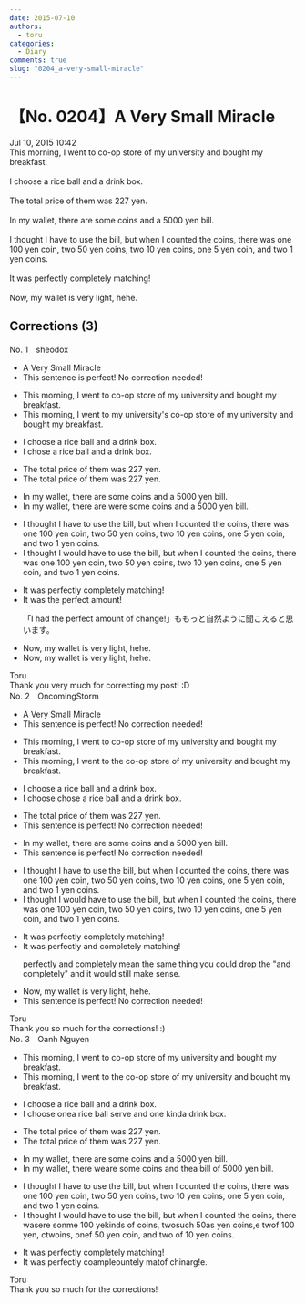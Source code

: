 ```yaml
---
date: 2015-07-10
authors:
  - toru
categories:
  - Diary
comments: true
slug: "0204_a-very-small-miracle"
---
```


# 【No. 0204】A Very Small Miracle
<div class="date">Jul 10, 2015 10:42</div>
<div id="post"><div id="body_show_ori">
This morning, I went to co-op store of my university and  bought my breakfast.<br/><br/>I choose a rice ball and a drink box.<br/><br/>The total price of them was 227 yen.<br/><br/>In my wallet, there are some coins and a 5000 yen bill.<br/><br/>I thought I have to use the bill, but when I counted the coins, there was one 100 yen coin, two 50 yen coins, two 10 yen coins, one 5 yen coin, and two 1 yen coins.<br/><br/>It was perfectly completely matching!<br/><br/>Now, my wallet is very light, hehe.
</div></div>

<!-- more -->


## Corrections (3)
<div id="block"><div class="first_name"> No. 1　<span class="just_name">sheodox</span></div><div id="block2">
<ul class="correction_field">
<li class="incorrect">A Very Small Miracle</li>
<li class="corrected perfect">This sentence is perfect! No correction needed!</li>
</ul>
<ul class="correction_field">
<li class="incorrect">This morning, I went to co-op store of my university and  bought my breakfast.</li>
<li class="corrected correct">
This morning<span class="f_red"><span class="sline">,</span></span> I went to <span class="f_blue">my university's </span>co-op store <span class="f_red"><span class="sline">of my university</span></span> and bought my breakfast.
</li>
</ul>
<ul class="correction_field">
<li class="incorrect">I choose a rice ball and a drink box.</li>
<li class="corrected correct">
I <span class="f_blue">chose</span> a rice ball and a drink box.
</li>
</ul>
<ul class="correction_field">
<li class="incorrect">The total price of them was 227 yen.</li>
<li class="corrected correct">
The total price <span class="f_red"><span class="sline">of them</span></span> was 227 yen.
</li>
</ul>
<ul class="correction_field">
<li class="incorrect">In my wallet, there are some coins and a 5000 yen bill.</li>
<li class="corrected correct">
In my wallet<span class="sline"><span class="f_red">, there are</span></span> <span class="f_blue">were</span> some coins and a 5000 yen bill.
</li>
</ul>
<ul class="correction_field">
<li class="incorrect">I thought I have to use the bill, but when I counted the coins, there was one 100 yen coin, two 50 yen coins, two 10 yen coins, one 5 yen coin, and two 1 yen coins.</li>
<li class="corrected correct">
I thought I <span class="f_blue">would</span> have to use the bill, but when I counted the coins, there was one 100 yen coin, two 50 yen coins, two 10 yen coins, one 5 yen coin, and two 1 yen coins.
</li>
</ul>
<ul class="correction_field">
<li class="incorrect">It was perfectly completely matching!</li>
<li class="corrected correct">
It was <span class="f_blue">the</span> <span class="f_blue">perfect</span> <span class="f_blue">amount</span>!
<p class="correction_comment">「I had the perfect amount of change!」ももっと自然ように聞こえると思います。</p>
</li>
</ul>
<ul class="correction_field">
<li class="incorrect">Now, my wallet is very light, hehe.</li>
<li class="corrected correct">
Now<span class="f_red"><span class="sline">,</span></span> my wallet is very light, hehe.
</li>
</ul>
</div><div class="name"><span class="just_name">Toru</span><br>
Thank you very much for correcting my post! :D
</div>
</div>
<div id="block"><div class="first_name"> No. 2　<span class="just_name">OncomingStorm</span></div><div id="block2">
<ul class="correction_field">
<li class="incorrect">A Very Small Miracle</li>
<li class="corrected perfect">This sentence is perfect! No correction needed!</li>
</ul>
<ul class="correction_field">
<li class="incorrect">This morning, I went to co-op store of my university and  bought my breakfast.</li>
<li class="corrected correct">
This morning, I went to <span class="f_blue">the</span> co-op store of my university and bought my breakfast.
</li>
</ul>
<ul class="correction_field">
<li class="incorrect">I choose a rice ball and a drink box.</li>
<li class="corrected correct">
I <span class="sline">choose</span> chose a rice ball and a drink box.
</li>
</ul>
<ul class="correction_field">
<li class="incorrect">The total price of them was 227 yen.</li>
<li class="corrected perfect">This sentence is perfect! No correction needed!</li>
</ul>
<ul class="correction_field">
<li class="incorrect">In my wallet, there are some coins and a 5000 yen bill.</li>
<li class="corrected perfect">This sentence is perfect! No correction needed!</li>
</ul>
<ul class="correction_field">
<li class="incorrect">I thought I have to use the bill, but when I counted the coins, there was one 100 yen coin, two 50 yen coins, two 10 yen coins, one 5 yen coin, and two 1 yen coins.</li>
<li class="corrected correct">
I thought I <span class="f_blue">would</span> have to use the bill, but when I counted the coins, there was one 100 yen coin, two 50 yen coins, two 10 yen coins, one 5 yen coin, and two 1 yen coins.
</li>
</ul>
<ul class="correction_field">
<li class="incorrect">It was perfectly completely matching!</li>
<li class="corrected correct">
It was perfectly <span class="f_blue">and</span> completely matching!
<p class="correction_comment">perfectly and completely mean the same thing you could drop the "and completely" and it would still make sense.</p>
</li>
</ul>
<ul class="correction_field">
<li class="incorrect">Now, my wallet is very light, hehe.</li>
<li class="corrected perfect">This sentence is perfect! No correction needed!</li>
</ul>
</div><div class="name"><span class="just_name">Toru</span><br>
Thank you so much for the corrections! :)
</div>
</div>
<div id="block"><div class="first_name"> No. 3　<span class="just_name">Oanh Nguyen</span></div><div id="block2">
<ul class="correction_field">
<li class="incorrect">This morning, I went to co-op store of my university and  bought my breakfast.</li>
<li class="corrected correct">
This morning, I went to <span class="f_red">the </span>co-op store of my university and  bought my breakfast.
</li>
</ul>
<ul class="correction_field">
<li class="incorrect">I choose a rice ball and a drink box.</li>
<li class="corrected correct">
I cho<span class="f_gray"><span class="sline">o</span></span>se <span class="f_red">one</span><span class="f_gray"><span class="sline">a</span></span> rice ball <span class="f_red">serve </span>and <span class="f_red">one kind</span>a drink box.
</li>
</ul>
<ul class="correction_field">
<li class="incorrect">The total price of them was 227 yen.</li>
<li class="corrected correct">
The total price <span class="f_gray"><span class="sline">of them </span></span>was 227 yen.
</li>
</ul>
<ul class="correction_field">
<li class="incorrect">In my wallet, there are some coins and a 5000 yen bill.</li>
<li class="corrected correct">
In my wallet, there <span class="f_red">we</span><span class="f_gray"><span class="sline">a</span></span>re some coins and <span class="f_red">the</span><span class="f_gray"><span class="sline">a</span></span> <span class="f_red">bill of </span>5000<span class="f_gray"><span class="sline"> </span></span>yen<span class="f_gray"><span class="sline"> bill</span></span>.
</li>
</ul>
<ul class="correction_field">
<li class="incorrect">I thought I have to use the bill, but when I counted the coins, there was one 100 yen coin, two 50 yen coins, two 10 yen coins, one 5 yen coin, and two 1 yen coins.</li>
<li class="corrected correct">
I thought I <span class="f_red">would </span>have to use the bill, but when I counted the coins, there w<span class="f_gray"><span class="sline">as</span></span><span class="f_red">ere</span> <span class="f_red">s</span>o<span class="f_gray"><span class="sline">n</span></span><span class="f_red">m</span>e <span class="f_gray"><span class="sline">100 ye</span></span><span class="f_red">ki</span>n<span class="f_red">ds</span> <span class="f_red">of </span>coin<span class="f_red">s</span>, <span class="f_gray"><span class="sline">two</span></span><span class="f_red">such</span> <span class="f_gray"><span class="sline">50</span></span><span class="f_red">as</span> <span class="f_gray"><span class="sline">yen c</span></span>o<span class="f_gray"><span class="sline">i</span></span>n<span class="f_gray"><span class="sline">s,</span></span><span class="f_red">e</span> <span class="f_gray"><span class="sline">tw</span></span>o<span class="f_red">f</span> 10<span class="f_red">0</span> yen<span class="f_red">,</span> <span class="f_gray"><span class="sline">c</span></span><span class="f_red">tw</span>o<span class="f_gray"><span class="sline">ins,</span></span> o<span class="f_gray"><span class="sline">ne</span></span><span class="f_red">f</span> 5<span class="f_red">0</span> yen <span class="f_gray"><span class="sline">coin, </span></span>and two <span class="f_red">of </span>1<span class="f_red">0</span> yen<span class="f_gray"><span class="sline"> coins</span></span>.
</li>
</ul>
<ul class="correction_field">
<li class="incorrect">It was perfectly completely matching!</li>
<li class="corrected correct">
It was perfect<span class="f_gray"><span class="sline">ly</span></span> <span class="f_gray"><span class="sline">co</span></span><span class="f_red">a</span>m<span class="f_gray"><span class="sline">ple</span></span><span class="f_red">oun</span>t<span class="f_gray"><span class="sline">ely</span></span> <span class="f_gray"><span class="sline">mat</span></span><span class="f_red">of </span>ch<span class="f_gray"><span class="sline">in</span></span><span class="f_red">ar</span>g<span class="f_gray"><span class="sline">!</span></span><span class="f_red">e.</span>
</li>
</ul>
</div><div class="name"><span class="just_name">Toru</span><br>
Thank you so much for the corrections!
</div>
</div>
